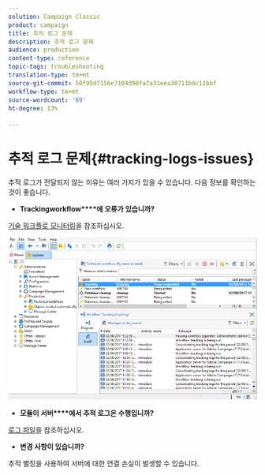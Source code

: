 ```yaml
---
solution: Campaign Classic
product: campaign
title: 추적 로그 문제
description: 추적 로그 문제
audience: production
content-type: reference
topic-tags: troubleshooting
translation-type: tm+mt
source-git-commit: 50f95d7156e7104d90fa7a31eea30711b9c11bbf
workflow-type: tm+mt
source-wordcount: '69'
ht-degree: 13%

---
```



# 추적 로그 문제{#tracking-logs-issues}

추적 로그가 전달되지 않는 이유는 여러 가지가 있을 수 있습니다. 다음 정보를 확인하는 것이 좋습니다.

* **Trackingworkflow****에 오류가 있습니까?**

[기술 워크플로 모니터링](../../workflow/using/monitoring-technical-workflows.md)을 참조하십시오.

![](assets/tracking_scheduled_task.png)

* **모듈이 서버****에서 추적 로그온 수행입니까?**

[로그 파일](../../production/using/log-files.md)을 참조하십시오.

* **변경 사항이 있습니까?**

추적 별칭을 사용하여 서버에 대한 연결 손실이 발생할 수 있습니다.
